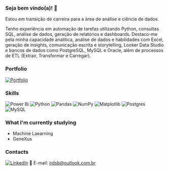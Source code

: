 <h3>Seja bem vindo(a)! 🖖</h3>

<p>Estou em transição de carreira para a área de análise e ciência de dados.</p>
<p>Tenho experiência em automação de tarefas utilizando Python, consultas SQL, análise de dados, geração de relatórios e dashboards. Destaco-me pela minha capacidade analítica, análise de dados e habilidades com Excel, geração de insights, comunicação escrita e storytelling, Looker Data Studio e bancos de dados como PostgreSQL, MySQL e Oracle, além de processos de ETL (Extrair, Transformar e Carregar).</p>

<h3>Portfolio</h3>

<a href="https://www.datascienceportfol.io/igor_ricardo" target="_blank" title="Clique para ir para o Portfolio">![Portfolio](https://img.shields.io/badge/Portfolio-%23000000.svg?style=for-the-badge&logo=firefox&logoColor=#FF7139)</a>

<h3>Skills</h3>

![Power Bi](https://img.shields.io/badge/power_bi-F2C811?style=for-the-badge&logo=powerbi&logoColor=black)
![Python](https://img.shields.io/badge/python-3670A0?style=for-the-badge&logo=python&logoColor=ffdd54)
![Pandas](https://img.shields.io/badge/pandas-%23150458.svg?style=for-the-badge&logo=pandas&logoColor=white)
![NumPy](https://img.shields.io/badge/numpy-%23013243.svg?style=for-the-badge&logo=numpy&logoColor=white)
![Matplotlib](https://img.shields.io/badge/Matplotlib-%23ffffff.svg?style=for-the-badge&logo=Matplotlib&logoColor=black)
![Postgres](https://img.shields.io/badge/postgres-%23316192.svg?style=for-the-badge&logo=postgresql&logoColor=white)
![MySQL](https://img.shields.io/badge/mysql-%2300f.svg?style=for-the-badge&logo=mysql&logoColor=white)

<h3>What I'm currently studying</h3>

* Machine Laearning
* GeneXus

<h3>Contacts</h3>

<a href="https://www.linkedin.com/in/igoricardo/" target="_blank" title="Clique para ir para o LinkedIn">![LinkedIn](https://img.shields.io/badge/linkedin-%230077B5.svg?style=for-the-badge&logo=linkedin&logoColor=white)</a>
📩 E-mail: irdsb@outlook.com.br

